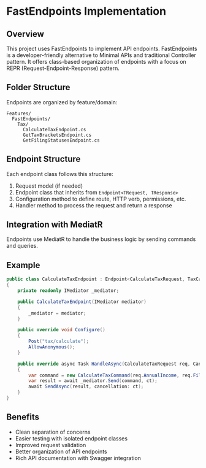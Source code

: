 ﻿# FastEndpoints Implementation

## Overview

This project uses FastEndpoints to implement API endpoints. FastEndpoints is a developer-friendly alternative to Minimal APIs and traditional Controller pattern. It offers class-based organization of endpoints with a focus on REPR (Request-Endpoint-Response) pattern.

## Folder Structure

Endpoints are organized by feature/domain:

```
Features/
  FastEndpoints/
    Tax/
      CalculateTaxEndpoint.cs
      GetTaxBracketsEndpoint.cs
      GetFilingStatusesEndpoint.cs
```

## Endpoint Structure

Each endpoint class follows this structure:

1. Request model (if needed)
2. Endpoint class that inherits from `Endpoint<TRequest, TResponse>`
3. Configuration method to define route, HTTP verb, permissions, etc.
4. Handler method to process the request and return a response

## Integration with MediatR

Endpoints use MediatR to handle the business logic by sending commands and queries.

## Example

```csharp
public class CalculateTaxEndpoint : Endpoint<CalculateTaxRequest, TaxCalculationResponse>
{
    private readonly IMediator _mediator;

    public CalculateTaxEndpoint(IMediator mediator)
    {
        _mediator = mediator;
    }

    public override void Configure()
    {
        Post("tax/calculate");
        AllowAnonymous();
    }

    public override async Task HandleAsync(CalculateTaxRequest req, CancellationToken ct)
    {
        var command = new CalculateTaxCommand(req.AnnualIncome, req.FilingStatus, req.DeductionsCount);
        var result = await _mediator.Send(command, ct);
        await SendAsync(result, cancellation: ct);
    }
}
```

## Benefits

- Clean separation of concerns
- Easier testing with isolated endpoint classes
- Improved request validation
- Better organization of API endpoints
- Rich API documentation with Swagger integration
